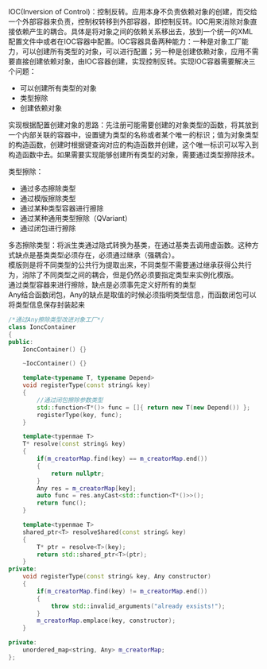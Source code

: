 IOC(Inversion of Control)：控制反转。应用本身不负责依赖对象的创建，而交给一个外部容器来负责，控制权转移到外部容器，即控制反转。IOC用来消除对象直接依赖产生的耦合。具体是将对象之间的依赖关系移出去，放到一个统一的XML配置文件中或者在IOC容器中配置。IOC容器具备两种能力：一种是对象工厂能力，可以创建所有类型的对象，可以进行配置；另一种是创建依赖对象，应用不需要直接创建依赖对象，由IOC容器创建，实现控制反转。实现IOC容器需要解决三个问题：
* 可以创建所有类型的对象
* 类型擦除
* 创建依赖对象

实现根据配置创建对象的思路：先注册可能需要创建的对象类型的函数，将其放到一个内部关联的容器中，设置键为类型的名称或者某个唯一的标识；值为对象类型的构造函数，创建时根据键查询对应的构造函数并创建，这个唯一标识可以写入到构造函数中去。如果需要实现能够创建所有类型的对象，需要通过类型擦除技术。  
  
类型擦除：
* 通过多态擦除类型  
* 通过模版擦除类型  
* 通过某种类型容器进行擦除  
* 通过某种通用类型擦除（QVariant）  
* 通过闭包进行擦除

多态擦除类型：将派生类通过隐式转换为基类，在通过基类去调用虚函数。这种方式缺点是基类类型必须存在，必须通过继承（强耦合）。  
模版则是将不同类型的公共行为提取出来，不同类型不需要通过继承获得公共行为，消除了不同类型之间的耦合，但是仍然必须要指定类型来实例化模版。  
通过类型容器来进行擦除，缺点是必须事先定义好所有的类型  
Any结合函数闭包，Any的缺点是取值的时候必须指明类型信息，而函数闭包可以将类型信息保存封装起来

```cpp
/*通过Any擦除类型改进对象工厂*/
class IoncContainer
{
public:
    IoncContainer() {}

    ~IocContainer() {}

    template<typename T, typename Depend>
    void registerType(const string& key)
    {
        //通过闭包擦除参数类型
        std::function<T*()> func = []{ return new T(new Depend()) };
        registerType(key, func);
    }

    template<typenmae T>
    T* resolve(const string& key)
    {
        if(m_creatorMap.find(key) == m_creatorMap.end())
        {
            return nullptr;
        }
        Any res = m_creatorMap[key];
        auto func = res.anyCast<std::function<T*()>>();
        return func();
    }

    template<typenmae T>
    shared_ptr<T> resolveShared(const string& key)
    {
        T* ptr = resolve<T>(key);
        return std::shared_ptr<T>(ptr);
    }
private:
    void registerType(const string& key, Any constructor)
    {
        if(m_creatorMap.find(key) != m_creatorMap.end())
        {
            throw std::invalid_arguments("already exsists!");
        }
        m_creatorMap.emplace(key, constructor);
    }

private:
    unordered_map<string, Any> m_creatorMap;
};
```
